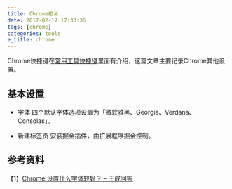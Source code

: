 ```yaml
---
title: Chrome相关
date: 2017-02-17 17:33:36
tags: [chrome]
categories: tools
e_title: chrome
---
```


Chrome快捷键在[常用工具快捷键](https://xiaogliu.github.io/2017/02/14/%E5%B8%B8%E7%94%A8%E5%B7%A5%E5%85%B7%E5%BF%AB%E6%8D%B7%E9%94%AE/)里面有介绍，这篇文章主要记录Chrome其他设置。

## 基本设置

- 字体
 四个默认字体选项设置为「微软雅黑、Georgia、Verdana、Consolas」。

- 新建标签页
 安装掘金插件，由扩展程序掘金控制。

## 参考资料
【1】[Chrome 设置什么字体较好？ - 王成回答](https://www.zhihu.com/question/20365811)
